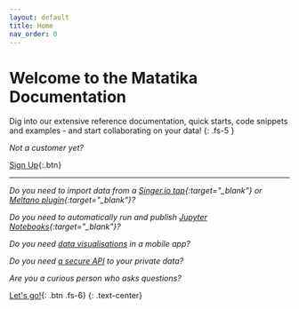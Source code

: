```yaml
---
layout: default
title: Home
nav_order: 0
---
```


# Welcome to the Matatika Documentation
Dig into our extensive reference documentation, quick starts, code snippets and examples - and start collaborating on your data!
{: .fs-5 }

*Not a customer yet?*

[Sign Up]({{site.matatika.links.www}}/sign-up){:.btn}

---



*Do you need to import data from a [Singer.io tap](https://www.singer.io/){:target="_blank"} or [Meltano plugin](https://meltano.com/docs/plugins.html){:target="_blank"}?*

*Do you need to automatically run and publish [Jupyter Notebooks](https://jupyter.org/){:target="_blank"}?*

*Do you need [data visualisations](data/data-visualisation/) in a mobile app?*

*Do you need [a secure API](api) to your private data?*

*Are you a curious person who asks questions?*

[Let's go!]({{site.baseurl}}/getting-started){: .btn .fs-6}
{: .text-center}